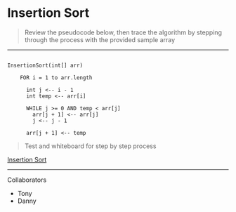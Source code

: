 # Insertion Sort

> Review the pseudocode below, then trace the algorithm by stepping through the process with the provided sample array

---

```

InsertionSort(int[] arr)

    FOR i = 1 to arr.length

      int j <-- i - 1
      int temp <-- arr[i]

      WHILE j >= 0 AND temp < arr[j]
        arr[j + 1] <-- arr[j]
        j <-- j - 1

      arr[j + 1] <-- temp

```

> Test and whiteboard for step by step process

[Insertion Sort]()

---

Collaborators

- Tony
- Danny

